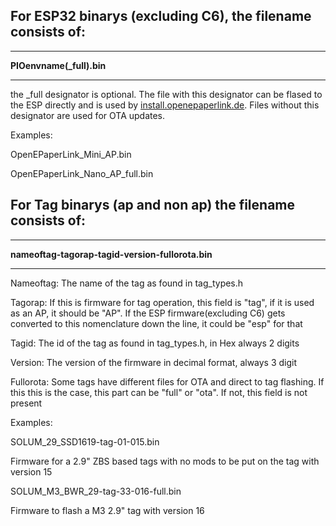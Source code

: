 ## For ESP32 binarys (excluding C6), the filename consists of:


***

**PIOenvname(_full).bin**

***


the _full designator is optional. The file with this designator can be flased to the ESP directly and is used by [install.openepaperlink.de](https://install.openepaperlink.de/). Files without this designator are used for OTA updates.

Examples:

OpenEPaperLink_Mini_AP.bin

OpenEPaperLink_Nano_AP_full.bin

## For Tag binarys (ap and non ap) the filename consists of:


***

**nameoftag-tagorap-tagid-version-fullorota.bin**

***

Nameoftag: The name of the tag as found in tag_types.h

Tagorap: If this is firmware for tag operation, this field is "tag", if it is used as an AP, it should be "AP". If the ESP firmware(excluding C6) gets converted to this nomenclature down the line, it could be "esp" for that

Tagid: The id of the tag as found in tag_types.h, in Hex always 2 digits

Version: The version of the firmware in decimal format, always 3 digit

Fullorota: Some tags have different files for OTA and direct to tag flashing. If this this is the case, this part can be "full" or "ota". If not, this field is not present

Examples:

SOLUM_29_SSD1619-tag-01-015.bin

Firmware for a 2.9" ZBS based tags with no mods to be put on the tag with version 15 

SOLUM_M3_BWR_29-tag-33-016-full.bin

Firmware to flash a M3 2.9" tag with version 16
